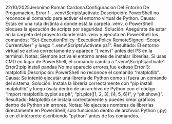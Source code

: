 22/10/2025Jeronimo Román Cardona.Configuracion Del Entorno De Progamacion,
Error 1: ..venv\Scripts\activate
Descripción: PowerShell no reconoce el comando para activar el entorno virtual de Python.
Causa: Estás en una ruta distinta a donde está la carpeta .venv, o PowerShell bloquea la ejecución de scripts por seguridad.
Solución: Asegúrate de estar en la carpeta del proyecto donde está .venv y ejecuta en PowerShell los comandos: “Set-ExecutionPolicy
 -ExecutionPolicy RemoteSigned -Scope CurrentUser” y luego “..venv\Scripts\Activate.ps1”.
Resultado: El entorno virtual se activa correctamente y aparece “(.venv)” antes del PS en la terminal.
Notas: Siempre activa el entorno antes de instalar librerías. Si usas CMD en lugar de PowerShell, el comando cambia a “.venv\Scripts\activate”.
Error2:pip install pandas
No me aparecio errores,fue exitoso
Error 3: matplotlib
Descripción: PowerShell no reconoce el comando “matplotlib”.
Causa: Se intentó ejecutar una librería de Python como si fuera un comando del sistema.
Solución: Instala la librería correctamente con “pip install matplotlib” y luego úsala dentro de un archivo de Python con el código
 “import matplotlib.pyplot as plt”, “plt.plot([1, 2, 3], [4, 5, 6])”, y “plt.show()”.
Resultado: Matplotlib se instala correctamente y puedes crear gráficos dentro de Python sin errores.
Notas: No ejecutes nombres de librerías directamente en PowerShell, solo funcionan dentro de archivos Python (.py) o en el intérprete escribiendo
 “python” antes de los comandos.
